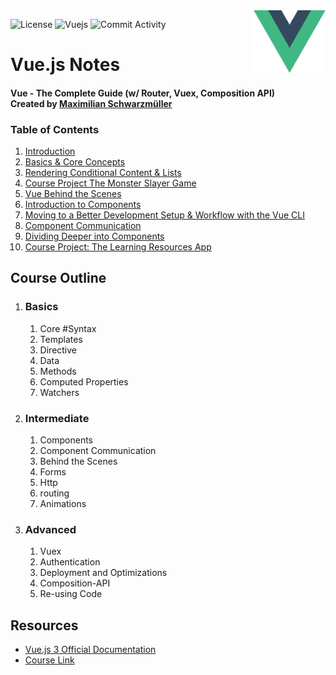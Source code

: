 <img align="right" src="./Assets/vuelogo.png" height="100px" style="padding-left: 20px"/>

<!-- Shields -->
![License](https://img.shields.io/github/license/sortedcord/vue-notes?style=for-the-badge)
![Vuejs](https://shields.io/badge/VUEJS-3.x-blue?logo=vuedotjs&style=for-the-badge)
![Commit Activity](https://img.shields.io/github/last-commit/sortedcord/vue-notes?style=for-the-badge)

# Vue.js Notes

#### **Vue - The Complete Guide (w/ Router, Vuex, Composition API)** <br> Created by [Maximilian Schwarzmüller](https://www.udemy.com/user/maximilian-schwarzmuller/)


### Table of Contents

1. [Introduction](Notes/Getting%20Started)
2. [Basics & Core Concepts](Notes/Basics%20&%20Core%20Concepts)
3. [Rendering Conditional Content & Lists]()
4. [Course Project The Monster Slayer Game]()
5. [Vue Behind the Scenes]()
6. [Introduction to Components]()
7. [Moving to a Better Development Setup & Workflow with the Vue CLI]()
8. [Component Communication]()
9. [Dividing Deeper into Components]()
10. [Course Project: The Learning Resources App]()

## Course Outline

1.  ### Basics
	1. Core #Syntax
	2. Templates
	3. Directive
	4. Data
	5. Methods
	6. Computed Properties
	7. Watchers

2.  ### Intermediate
	1. Components
	2. Component Communication
	3. Behind the Scenes
	4. Forms
	5. Http
	6. routing 
	7. Animations

3. ### Advanced
	1. Vuex
	2. Authentication
	3. Deployment and Optimizations
	4. Composition-API
	5. Re-using Code

## Resources

- [Vue.js 3 Official Documentation](https://v3.vuejs.org/guide/introduction.html)
- [Course Link](https://www.udemy.com/course/vuejs-2-the-complete-guide/)
		